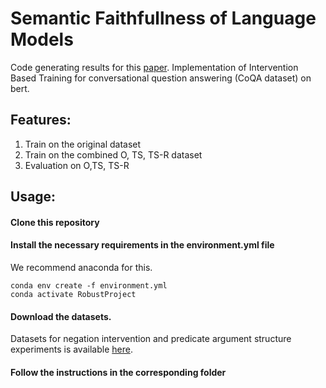 # Semantic Faithfullness of Language Models

Code generating results for this [paper](https://arxiv.org/abs/2212.10696).
Implementation of Intervention Based Training for conversational question answering (CoQA dataset) on bert.

## Features:
1) Train on the original dataset
2) Train on the combined O, TS, TS-R dataset
3) Evaluation on O,TS, TS-R

## Usage:
#### Clone this repository
#### Install the necessary requirements in the environment.yml file
We recommend anaconda for this.

```
conda env create -f environment.yml
conda activate RobustProject
```
#### Download the datasets.
Datasets for negation intervention and predicate argument structure experiments is available [here](https://drive.google.com/drive/u/0/folders/1gHHPyjgkhgVNlVwQ16bA54_wt6eM_bfH).

#### Follow the instructions in the corresponding folder
